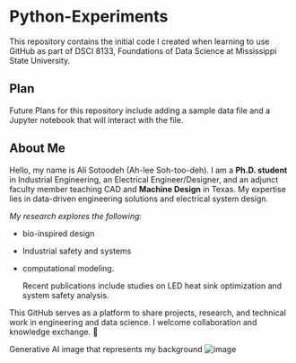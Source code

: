 # **Python-Experiments**
This repository contains the initial code I created when learning to use GitHub as part of DSCI 8133, Foundations of Data Science at 
Mississippi State University.

## **Plan**
Future Plans for this repository include adding a sample data file and a Jupyter notebook that will interact with the file. 

## **About Me**
Hello, my name is Ali Sotoodeh (Ah-lee Soh-too-deh). I am a **Ph.D. student** in Industrial Engineering, an Electrical Engineer/Designer, 
and an adjunct faculty member teaching CAD and **Machine Design** in Texas. My expertise lies in data-driven engineering solutions and electrical system design.

*My research explores the following:*
* bio-inspired design
* Industrial safety and systems
* computational modeling.

  Recent publications include studies on LED heat sink optimization and system safety analysis.

This GitHub serves as a platform to share projects, research, and technical work in engineering and data science. I welcome collaboration and knowledge exchange. 🚀


Generative AI image that represents my background
![image](https://github.com/user-attachments/assets/11764904-a3e9-45cc-afd3-b8f7b73e5b17)


